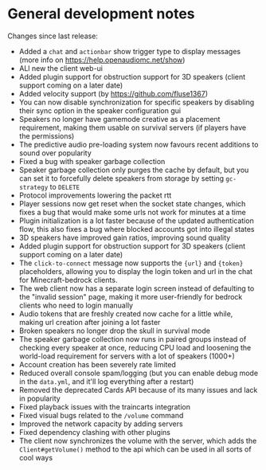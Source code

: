 # General development notes

Changes since last release:
 - Added a `chat` and `actionbar` show trigger type to display messages (more info on https://help.openaudiomc.net/show)
 - ALl new the client web-ui 
 - Added plugin support for obstruction support for 3D speakers (client support coming on a later date)
 - Added velocity support (by https://github.com/fluse1367)
 - You can now disable synchronization for specific speakers by disabling their sync option in the speaker configuration gui
 - Speakers no longer have gamemode creative as a placement requirement, making them usable on survival servers (if players have the permissions)
 - The predictive audio pre-loading system now favours recent additions to sound over popularity
 - Fixed a bug with speaker garbage collection
 - Speaker garbage collection only purges the cache by default, but you can set it to forcefully delete speakers from storage by setting `gc-strategy` to `DELETE`
 - Protocol improvements lowering the packet rtt
 - Player sessions now get reset when the socket state changes, which fixes a bug that would make some urls not work for minutes at a time
 - Plugin initialization is a lot faster because of the updated authentication flow, this also fixes a bug where blocked accounts got into illegal states
 - 3D speakers have improved gain ratios, improving sound quality
 - Added plugin support for obstruction support for 3D speakers (client support coming on a later date)
 - The `click-to-connect` message now supports the `{url}` and `{token}` placeholders, allowing you to display the login token and url in the chat for Minecraft-bedrock clients.
 - The web client now has a separate login screen instead of defaulting to the "invalid session" page, making it more user-friendly for bedrock clients who need to login manually
 - Audio tokens that are freshly created now cache for a little while, making url creation after joining a lot faster
 - Broken speakers no longer drop the skull in survival mode
 - The speaker garbage collection now runs in paired groups instead of checking every speaker at once, reducing CPU load and loosening the world-load requirement for servers with a lot of speakers (1000+)
 - Account creation has been severely rate limited
 - Reduced overall console spam/logging (but you can enable debug mode in the `data.yml`, and it'll log everything after a restart)
 - Removed the deprecated Cards API because of its many issues and lack in popularity
 - Fixed playback issues with the traincarts integration
 - Fixed visual bugs related to the `/volume` command
 - Improved the network capacity by adding servers
 - Fixed dependency clashing with other plugins
 - The client now synchronizes the volume with the server, which adds the `Client#getVolume()` method to the api which can be used in all sorts of cool ways
 